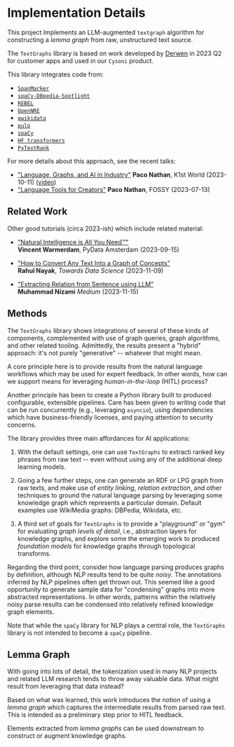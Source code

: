 # Implementation Details

This project Implements an LLM-augmented `textgraph` algorithm for
constructing a _lemma graph_ from raw, unstructured text source.

The `TextGraphs` library is based on work developed by
[Derwen](https://derwen.ai/graph)
in 2023 Q2 for customer apps and used in our `Cysoni`
product.

This library integrates code from:

  * [`SpanMarker`](https://github.com/tomaarsen/SpanMarkerNER/)
  * [`spaCy-DBpedia-Spotlight`](https://github.com/MartinoMensio/spacy-dbpedia-spotlight)
  * [`REBEL`](https://github.com/Babelscape/rebel)
  * [`OpenNRE`](https://github.com/thunlp/OpenNRE/)
  * [`qwikidata`](https://github.com/kensho-technologies/qwikidata)
  * [`pulp`](https://github.com/coin-or/pulp)
  * [`spaCy`](https://spacy.io/)
  * [`HF transformers`](https://huggingface.co/docs/transformers/index)
  * [`PyTextRank`](https://github.com/DerwenAI/pytextrank/)


For more details about this approach, see the recent talks:

  * ["Language, Graphs, and AI in Industry"](https://derwen.ai/s/mqqm)
  **Paco Nathan**, K1st World (2023-10-11)  ([video](https://derwen.ai/s/4h2kswhrm3gc))
  * ["Language Tools for Creators"](https://derwen.ai/s/rhvg)
  **Paco Nathan**, FOSSY (2023-07-13)


## Related Work

Other good tutorials (circa 2023-ish) which include related material:

  * ["Natural Intelligence is All You Need™"](https://youtu.be/C9p7suS-NGk?si=7Ohq3BV654ia2Im4)  
**Vincent Warmerdam**, PyData Amsterdam (2023-09-15)

  * ["How to Convert Any Text Into a Graph of Concepts"](https://towardsdatascience.com/how-to-convert-any-text-into-a-graph-of-concepts-110844f22a1a)  
**Rahul Nayak**, _Towards Data Science_ (2023-11-09)

  * ["Extracting Relation from Sentence using LLM"](https://medium.com/@nizami_muhammad/extracting-relation-from-sentence-using-llm-597d0c0310a8)  
**Muhammad Nizami** _Medium_ (2023-11-15)


## Methods

The `TextGraphs` library shows integrations of several of these kinds
of components, complemented with use of graph queries, graph algorithms,
and other related tooling.
Admittedly, the results present a "hybrid" approach:
it's not purely "generative" -- whatever that might mean.

A core principle here is to provide results from the natural language
workflows which may be used for expert feedback.
In other words, how can we support means for leveraging
_human-in-the-loop_ (HITL) process?

Another principle has been to create a Python library built to produced
configurable, extensible pipelines.
Care has been given to writing code that can be run concurrently
(e.g., leveraging `asyncio`), using dependencies which have
business-friendly licenses, and paying attention to security concerns.

The library provides three main affordances for AI applications:

  1. With the default settings, one can use `TextGraphs` to extracti ranked key phrases from raw text -- even without using any of the additional deep learning models.

  2. Going a few further steps, one can generate an RDF or LPG graph from raw texts, and make use of _entity linking_, _relation extraction_, and other techniques to ground the natural language parsing by leveraging some knowledge graph which represents a particular domain. Default examples use WikiMedia graphs: DBPedia, Wikidata, etc.

  3. A third set of goals for `TextGraphs` is to provide a "playground" or "gym" for evaluating _graph levels of detail_, i.e., abstraction layers for knowledge graphs, and explore some the emerging work to produced _foundation models_ for knowledge graphs through topological transforms.

Regarding the third point, consider how language parsing produces
graphs by definition, although NLP results tend to be quite _noisy_.
The annotations inferred by NLP pipelines often get thrown out.
This seemed like a good opportunity to generate sample data for
"condensing" graphs into more abstracted representations.
In other words, patterns within the relatively noisy parse results
can be condensed into relatively refined knowledge graph elements.

Note that while the `spaCy` library for NLP plays a central role, the
`TextGraphs` library is not intended to become a `spaCy` pipeline.


## Lemma Graph

With going into lots of detail, the tokenization used in many NLP
projects and related LLM research tends to throw away valuable data.
What might result from leveraging that data instead?

Based on what was learned, this work introduces the notion of using a
_lemma graph_ which captures the intermediate results from parsed raw
text.
This is intended as a preliminary step prior to HITL feedback.

Elements extracted from _lemma graphs_ can be used downstream to
construct or augment knowledge graphs.
